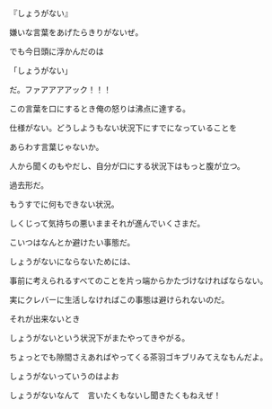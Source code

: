 『しょうがない』 

嫌いな言葉をあげたらきりがないぜ。 

でも今日頭に浮かんだのは  

「しょうがない」 

だ。ファアアアアック！！！ 

この言葉を口にするとき俺の怒りは沸点に達する。 

仕様がない。どうしようもない状況下にすでになっていることを 

あらわす言葉じゃないか。 

人から聞くのもやだし、自分が口にする状況下はもっと腹が立つ。 

過去形だ。 

もうすでに何もできない状況。 

しくじって気持ちの悪いままそれが進んでいくさまだ。 

こいつはなんとか避けたい事態だ。 

しょうがないにならないためには、 

事前に考えられるすべてのことを片っ端からかたづけなければならない。 

実にクレバーに生活しなければこの事態は避けられないのだ。 

それが出来ないとき 

しょうがないという状況下がまたやってきやがる。 

ちょっとでも隙間さえあればやってくる茶羽ゴキブリみてえなもんだよ。 

しょうがないっていうのはよお 

しょうがないなんて　言いたくもないし聞きたくもねえぜ！
